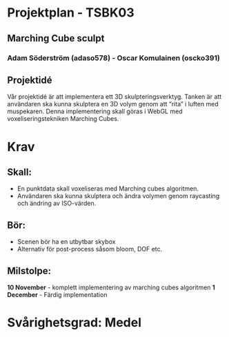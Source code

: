 # Projektplan - TSBK03
## Marching Cube sculpt
### Adam Söderström (adaso578) - Oscar Komulainen (oscko391)
## Projektidé
Vår projektidé är att implementera ett 3D skulpteringsverktyg. Tanken är att användaren ska kunna skulptera en 3D volym genom att “rita” i luften med muspekaren. Denna implementering skall göras i WebGL med voxeliseringstekniken Marching Cubes.

# Krav
## Skall:
* En punktdata skall voxeliseras med Marching cubes algoritmen.
* Användaren ska kunna skulptera och ändra volymen genom raycasting och ändring av ISO-värden.
## Bör:
* Scenen bör ha en utbytbar skybox
* Alternativ för post-process såsom bloom, DOF etc.


## Milstolpe:
**10 November** - komplett implementering av marching cubes algoritmen
**1 December** - Färdig implementation

# Svårighetsgrad: Medel


